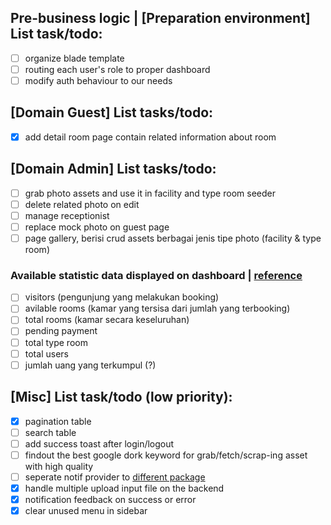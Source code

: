 ## Pre-business logic | [Preparation environment] List task/todo:

-   [ ] organize blade template
-   [ ] routing each user's role to proper dashboard
-   [ ] modify auth behaviour to our needs

## [Domain Guest] List tasks/todo:

-   [x] add detail room page contain related information about room

## [Domain Admin] List tasks/todo:

-   [ ] grab photo assets and use it in facility and type room seeder
-   [ ] delete related photo on edit
-   [ ] manage receptionist
-   [ ] replace mock photo on guest page
-   [ ] page gallery, berisi crud assets berbagai jenis tipe photo (facility & type room)

### Available statistic data displayed on dashboard | [reference](https://dribbble.com/shots/11157938-Hotel-Booking-Dashboard/attachments/2761567?mode=media)

-   [ ] visitors (pengunjung yang melakukan booking)
-   [ ] avilable rooms (kamar yang tersisa dari jumlah yang terbooking)
-   [ ] total rooms (kamar secara keseluruhan)
-   [ ] pending payment
-   [ ] total type room
-   [ ] total users
-   [ ] jumlah uang yang terkumpul (?)

## [Misc] List task/todo (low priority):

-   [x] pagination table
-   [ ] search table
-   [ ] add success toast after login/logout
-   [ ] findout the best google dork keyword for grab/fetch/scrap-ing asset with high quality
-   [ ] seperate notif provider to [different package](https://www.youtube.com/watch?v=ivrc1ZKFgHI&list=PLpzy7FIRqpGBQ_aqz_hXDBch1aAA-lmgu&ab_channel=Coder%27sTape)
-   [x] handle multiple upload input file on the backend
-   [x] notification feedback on success or error
-   [x] clear unused menu in sidebar
